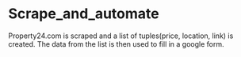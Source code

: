 # Scrape_and_automate

Property24.com is scraped and a list of tuples(price, location, link) is created.
The data from the list is then used to fill in a google form.
